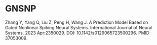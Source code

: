 # GNSNP
Zhang Y, Yang Q, Liu Z, Peng H, Wang J. A Prediction Model Based on Gated Nonlinear Spiking Neural Systems. International Journal of Neural Systems. 2023 Apr:2350029. DOI: 10.1142/s0129065723500296. PMID: 37053009.
